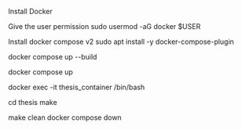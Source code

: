 Install Docker

Give the user permission
sudo usermod -aG docker $USER

Install docker compose v2
sudo apt install -y docker-compose-plugin

docker compose up --build

docker compose up

docker exec -it thesis_container /bin/bash

cd thesis
make

make clean
docker compose down